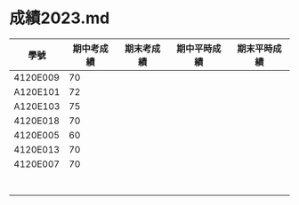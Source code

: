 # 成績2023.md
| 學號 | 期中考成績 | 期末考成績 | 期中平時成績 | 期末平時成績 |
| ---- |  ---- |  ---- |  ---- |  ---- |  
|4120E009  |70||||
|A120E101 |72||||
|A120E103 |75||||
|4120E018 |70||||
|4120E005 |60||||
|4120E013 |70||||
|4120E007 |70||||
| |||||
| |||||
| |||||
| |||||
| |||||
| |||||
| |||||
